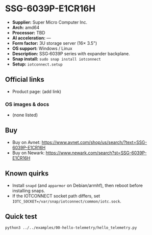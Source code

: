 # SSG-6039P-E1CR16H

- **Supplier:** Super Micro Computer  Inc.
- **Arch:** amd64
- **Processor:** TBD
- **AI acceleration:** —
- **Form factor:** 3U storage server (16× 3.5")
- **OS support:** Windows / Linux
- **Description:** SSG‑6039P series with expander backplane.
- **Snap install:** `sudo snap install iotconnect`
- **Setup:** `iotconnect.setup`

## Official links
- Product page: (add link)

### OS images & docs
- (none listed)

## Buy
- Buy on Avnet: https://www.avnet.com/shop/us/search/?text=SSG-6039P-E1CR16H
- Buy on Newark: https://www.newark.com/search?st=SSG-6039P-E1CR16H

## Known quirks
- Install `snapd` (and `apparmor` on Debian/armhf), then reboot before installing snaps.
- If the IOTCONNECT socket path differs, set `IOTC_SOCKET=/var/snap/iotconnect/common/iotc.sock`.

## Quick test
```bash
python3 ../../examples/00-hello-telemetry/hello_telemetry.py
```

